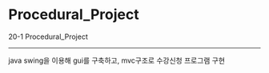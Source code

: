 # Procedural_Project
20-1 Procedural_Project

----------------------------
java swing을 이용해 gui를 구축하고, mvc구조로 수강신청 프로그램 구현
